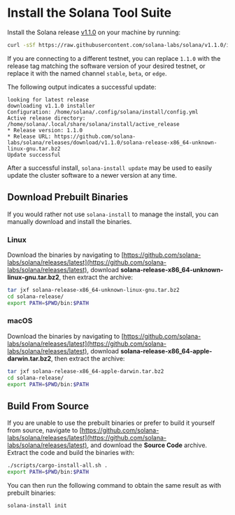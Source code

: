 # Install the Solana Tool Suite

Install the Solana release
[v1.1.0](https://github.com/solana-labs/solana/releases/tag/v1.1.0) on your
machine by running:

```bash
curl -sSf https://raw.githubusercontent.com/solana-labs/solana/v1.1.0/install/solana-install-init.sh | sh -s - 1.1.0
```

If you are connecting to a different testnet, you can replace `1.1.0` with the
release tag matching the software version of your desired testnet, or replace it
with the named channel `stable`, `beta`, or `edge`.

The following output indicates a successful update:

```text
looking for latest release
downloading v1.1.0 installer
Configuration: /home/solana/.config/solana/install/config.yml
Active release directory: /home/solana/.local/share/solana/install/active_release
* Release version: 1.1.0
* Release URL: https://github.com/solana-labs/solana/releases/download/v1.1.0/solana-release-x86_64-unknown-linux-gnu.tar.bz2
Update successful
```

After a successful install, `solana-install update` may be used to easily update
the cluster software to a newer version at any time.

## Download Prebuilt Binaries

If you would rather not use `solana-install` to manage the install, you can
manually download and install the binaries.

### Linux

Download the binaries by navigating to
[https://github.com/solana-labs/solana/releases/latest](https://github.com/solana-labs/solana/releases/latest),
download **solana-release-x86\_64-unknown-linux-gnu.tar.bz2**, then extract the
archive:

```bash
tar jxf solana-release-x86_64-unknown-linux-gnu.tar.bz2
cd solana-release/
export PATH=$PWD/bin:$PATH
```

### macOS

Download the binaries by navigating to
[https://github.com/solana-labs/solana/releases/latest](https://github.com/solana-labs/solana/releases/latest),
download **solana-release-x86\_64-apple-darwin.tar.bz2**, then extract the
archive:

```bash
tar jxf solana-release-x86_64-apple-darwin.tar.bz2
cd solana-release/
export PATH=$PWD/bin:$PATH
```

## Build From Source

If you are unable to use the prebuilt binaries or prefer to build it yourself
from source, navigate to
[https://github.com/solana-labs/solana/releases/latest](https://github.com/solana-labs/solana/releases/latest),
and download the **Source Code** archive. Extract the code and build the
binaries with:

```bash
./scripts/cargo-install-all.sh .
export PATH=$PWD/bin:$PATH
```

You can then run the following command to obtain the same result as with
prebuilt binaries:

```bash
solana-install init
```
